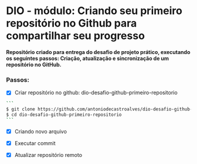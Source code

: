# DIO - módulo: Criando seu primeiro repositório no Github para compartilhar seu progresso

**Repositório criado para entrega do desafio de projeto prático, executando os seguintes passos: Criação, atualização e sincronização de um repositório no GitHub.**

### Passos:
- [X] Criar repositório no github: dio-desafio-github-primeiro-repositorio

~~~BASH
```
$ git clone https://github.com/antoniodecastroalves/dio-desafio-github-primeiro-repositorio.git
$ cd dio-desafio-github-primeiro-repositorio
```
~~~

-[x] Criando novo arquivo

- [x] Executar commit 
- [X] Atualizar repositório remoto